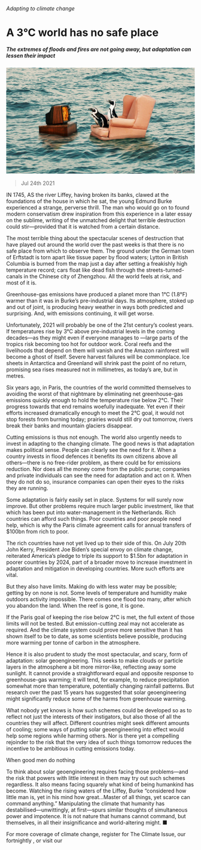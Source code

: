 ###### Adapting to climate change

# A 3°C world has no safe place 

##### The extremes of floods and fires are not going away, but adaptation can lessen their impact 

![image](images/20210724_LDD001_0.jpg) 

> Jul 24th 2021 

IN 1745, AS the river Liffey, having broken its banks, clawed at the foundations of the house in which he sat, the young Edmund Burke experienced a strange, perverse thrill. The man who would go on to found modern conservatism drew inspiration from this experience in a later essay on the sublime, writing of the unmatched delight that terrible destruction could stir—provided that it is watched from a certain distance.

The most terrible thing about the spectacular scenes of destruction that have played out around the world over the past weeks is that there is no safe place from which to observe them. The ground under the German town of Erftstadt is torn apart like tissue paper by flood waters; Lytton in British Columbia is burned from the map just a day after setting a freakishly high temperature record; cars float like dead fish through the streets-turned-canals in the Chinese city of Zhengzhou. All the world feels at risk, and most of it is.


Greenhouse-gas emissions have produced a planet more than 1°C (1.8°F) warmer than it was in Burke’s pre-industrial days. Its atmosphere, stoked up and out of joint, is producing heavy weather in ways both predicted and surprising. And, with emissions continuing, it will get worse.

Unfortunately, 2021 will probably be one of the 21st century’s coolest years. If temperatures rise by 3°C above pre-industrial levels in the coming decades—as they might even if everyone manages to —large parts of the tropics risk becoming too hot for outdoor work. Coral reefs and the livelihoods that depend on them will vanish and the Amazon rainforest will become a ghost of itself. Severe harvest failures will be commonplace. Ice sheets in Antarctica and Greenland will shrink past the point of no return, promising sea rises measured not in millimetres, as today’s are, but in metres.

Six years ago, in Paris, the countries of the world committed themselves to avoiding the worst of that nightmare by eliminating net greenhouse-gas emissions quickly enough to hold the temperature rise below 2°C. Their progress towards that end remains woefully inadequate. Yet even if their efforts increased dramatically enough to meet the 2°C goal, it would not stop forests from burning today; prairies would still dry out tomorrow, rivers break their banks and mountain glaciers disappear.

Cutting emissions is thus not enough. The world also urgently needs to invest in adapting to the changing climate. The good news is that adaptation makes political sense. People can clearly see the need for it. When a country invests in flood defences it benefits its own citizens above all others—there is no free-rider problem, as there could be for emissions reduction. Nor does all the money come from the public purse; companies and private individuals can see the need for adaptation and act on it. When they do not do so, insurance companies can open their eyes to the risks they are running.

Some adaptation is fairly easily set in place. Systems for  will surely now improve. But other problems require much larger public investment, like that which has been put into water-management in the Netherlands. Rich countries can afford such things. Poor countries and poor people need help, which is why the Paris climate agreement calls for annual transfers of $100bn from rich to poor.

The rich countries have not yet lived up to their side of this. On July 20th John Kerry, President Joe Biden’s special envoy on climate change, reiterated America’s pledge to triple its support to $1.5bn for adaptation in poorer countries by 2024, part of a broader move to increase investment in adaptation and mitigation in developing countries. More such efforts are vital.

But they also have limits. Making do with less water may be possible; getting by on none is not. Some levels of temperature and humidity make outdoors activity impossible. There comes one flood too many, after which you abandon the land. When the reef is gone, it is gone.

If the Paris goal of keeping the rise below 2°C is met, the full extent of those limits will not be tested. But emission-cutting zeal may not accelerate as required. And the climate system could prove more sensitive than it has shown itself to be to date, as some scientists believe possible, producing more warming per tonne of carbon in the atmosphere.

Hence it is also prudent to study the most spectacular, and scary, form of adaptation: solar geoengineering. This seeks to make clouds or particle layers in the atmosphere a bit more mirror-like, reflecting away some sunlight. It cannot provide a straightforward equal and opposite response to greenhouse-gas warming; it will tend, for example, to reduce precipitation somewhat more than temperature, potentially changing rainfall patterns. But research over the past 15 years has suggested that solar geoengineering might significantly reduce some of the harms from greenhouse warming.

What nobody yet knows is how such schemes could be developed so as to reflect not just the interests of their instigators, but also those of all the countries they will affect. Different countries might seek different amounts of cooling; some ways of putting solar geoengineering into effect would help some regions while harming others. Nor is there yet a compelling rejoinder to the risk that the very idea of such things tomorrow reduces the incentive to be ambitious in cutting emissions today.

When good men do nothing

To think about solar geoengineering requires facing those problems—and the risk that powers with little interest in them may try out such schemes regardless. It also means facing squarely what kind of being humankind has become. Watching the rising waters of the Liffey, Burke “considered how little man is, yet in his mind how great…Master of all things, yet scarce can command anything.” Manipulating the climate that humanity has destabilised—unwittingly, at first—spurs similar thoughts of simultaneous power and impotence. It is not nature that humans cannot command, but themselves, in all their insignificance and world-altering might. ■

For more coverage of climate change, register for The Climate Issue, our fortnightly , or visit our 

